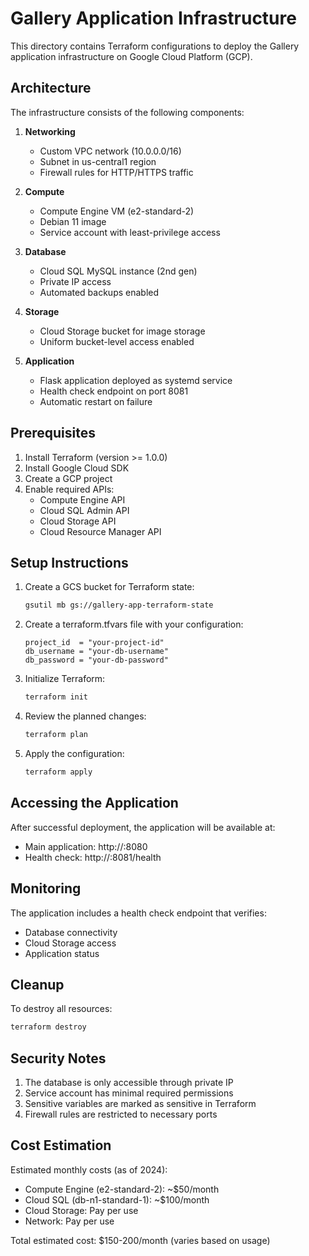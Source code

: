 # Gallery Application Infrastructure

This directory contains Terraform configurations to deploy the Gallery application infrastructure on Google Cloud Platform (GCP).

## Architecture

The infrastructure consists of the following components:

1. **Networking**
   - Custom VPC network (10.0.0.0/16)
   - Subnet in us-central1 region
   - Firewall rules for HTTP/HTTPS traffic

2. **Compute**
   - Compute Engine VM (e2-standard-2)
   - Debian 11 image
   - Service account with least-privilege access

3. **Database**
   - Cloud SQL MySQL instance (2nd gen)
   - Private IP access
   - Automated backups enabled

4. **Storage**
   - Cloud Storage bucket for image storage
   - Uniform bucket-level access enabled

5. **Application**
   - Flask application deployed as systemd service
   - Health check endpoint on port 8081
   - Automatic restart on failure

## Prerequisites

1. Install Terraform (version >= 1.0.0)
2. Install Google Cloud SDK
3. Create a GCP project
4. Enable required APIs:
   - Compute Engine API
   - Cloud SQL Admin API
   - Cloud Storage API
   - Cloud Resource Manager API

## Setup Instructions

1. Create a GCS bucket for Terraform state:
   ```bash
   gsutil mb gs://gallery-app-terraform-state
   ```

2. Create a terraform.tfvars file with your configuration:
   ```hcl
   project_id  = "your-project-id"
   db_username = "your-db-username"
   db_password = "your-db-password"
   ```

3. Initialize Terraform:
   ```bash
   terraform init
   ```

4. Review the planned changes:
   ```bash
   terraform plan
   ```

5. Apply the configuration:
   ```bash
   terraform apply
   ```

## Accessing the Application

After successful deployment, the application will be available at:
- Main application: http://<VM-IP>:8080
- Health check: http://<VM-IP>:8081/health

## Monitoring

The application includes a health check endpoint that verifies:
- Database connectivity
- Cloud Storage access
- Application status

## Cleanup

To destroy all resources:
```bash
terraform destroy
```

## Security Notes

1. The database is only accessible through private IP
2. Service account has minimal required permissions
3. Sensitive variables are marked as sensitive in Terraform
4. Firewall rules are restricted to necessary ports

## Cost Estimation

Estimated monthly costs (as of 2024):
- Compute Engine (e2-standard-2): ~$50/month
- Cloud SQL (db-n1-standard-1): ~$100/month
- Cloud Storage: Pay per use
- Network: Pay per use

Total estimated cost: $150-200/month (varies based on usage) 